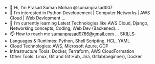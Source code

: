 - 👋 Hi, I’m Prasad Suman Mohan @sumanprasad007
- 👀 I’m interested in Python Developement | Computer Networks | AWS Cloud | Web Devlopment ...
- 🌱 I’m currently learning Latest Technologies like AWS Cloud, Django, Networking concepts, Coding, Web Dev (Backened)...
- 📫 How to reach me sumanprasad9766@gmail.com ...
SKILLS: 
- Languages & Runtimes: Python, Shell Scripting, HCL, YAML 
- Cloud Technologies: AWS, Microsoft Azure, GCP
- Infrastructure Tools: Docker, Terraform, AWS CloudFormation 
- Other Tools: Linux, Git and Git Hub, Jira, Gitlab(beginner), Docker


<!---
sumanprasad007/sumanprasad007 is a ✨ special ✨ repository because its `README.md` (this file) appears on your GitHub profile.
You can click the Preview link to take a look at your changes.
--->
